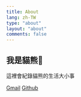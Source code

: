 ```yaml
---
title: About
lang: zh-TW
type: "about"
layout: "about"
comments: false
---
```


## 我是貓熊🐼

這裡會紀錄貓熊的生活大小事

[Gmail](mailto:wu.messi.wu@gmail.com)
[Github](https://github.com/moon-jam)

<!--more-->
